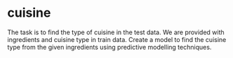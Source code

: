 # cuisine
The task is to find the type of cuisine in the test data. 
We are provided with ingredients and cuisine type in train data.
Create a model to find the cuisine type from the given ingredients using predictive modelling techniques.
